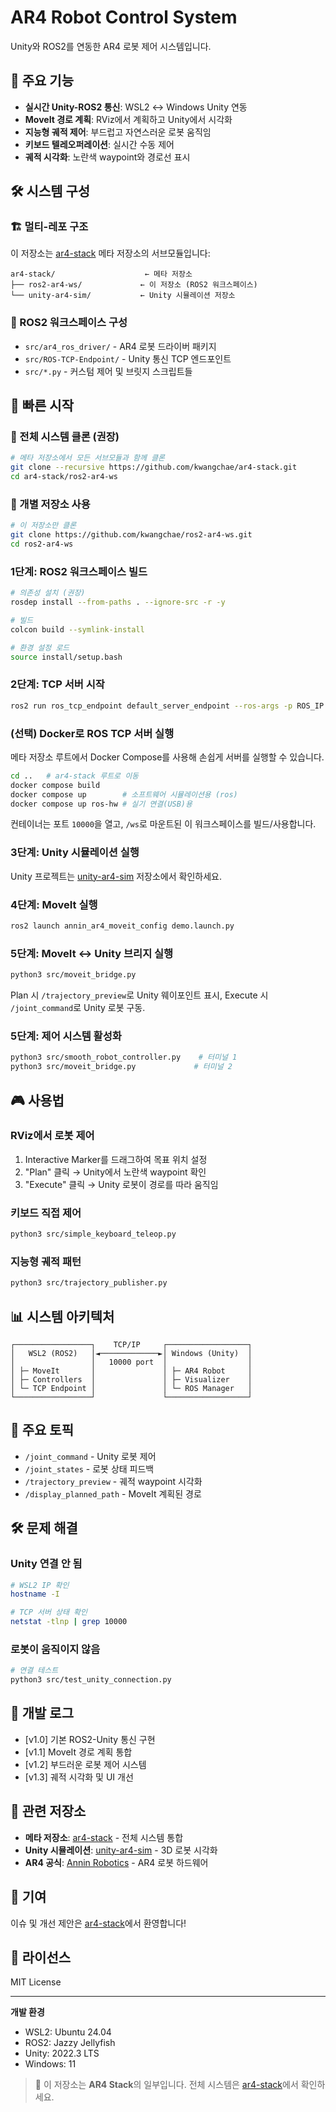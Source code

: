 # AR4 Robot Control System

Unity와 ROS2를 연동한 AR4 로봇 제어 시스템입니다.

## 🌟 주요 기능

- **실시간 Unity-ROS2 통신**: WSL2 ↔ Windows Unity 연동
- **MoveIt 경로 계획**: RViz에서 계획하고 Unity에서 시각화
- **지능형 궤적 제어**: 부드럽고 자연스러운 로봇 움직임
- **키보드 텔레오퍼레이션**: 실시간 수동 제어
- **궤적 시각화**: 노란색 waypoint와 경로선 표시

## 🛠️ 시스템 구성

### 🏗️ 멀티-레포 구조
이 저장소는 [ar4-stack](https://github.com/kwangchae/ar4-stack) 메타 저장소의 서브모듈입니다:

```
ar4-stack/                    ← 메타 저장소
├── ros2-ar4-ws/             ← 이 저장소 (ROS2 워크스페이스)
└── unity-ar4-sim/           ← Unity 시뮬레이션 저장소
```

### 📁 ROS2 워크스페이스 구성
- `src/ar4_ros_driver/` - AR4 로봇 드라이버 패키지
- `src/ROS-TCP-Endpoint/` - Unity 통신 TCP 엔드포인트
- `src/*.py` - 커스텀 제어 및 브릿지 스크립트들

## 🚀 빠른 시작

### 🏁 전체 시스템 클론 (권장)
```bash
# 메타 저장소에서 모든 서브모듈과 함께 클론
git clone --recursive https://github.com/kwangchae/ar4-stack.git
cd ar4-stack/ros2-ar4-ws
```

### 🔧 개별 저장소 사용
```bash
# 이 저장소만 클론
git clone https://github.com/kwangchae/ros2-ar4-ws.git
cd ros2-ar4-ws
```

### 1단계: ROS2 워크스페이스 빌드
```bash
# 의존성 설치 (권장)
rosdep install --from-paths . --ignore-src -r -y

# 빌드
colcon build --symlink-install

# 환경 설정 로드
source install/setup.bash
```

### 2단계: TCP 서버 시작
```bash
ros2 run ros_tcp_endpoint default_server_endpoint --ros-args -p ROS_IP:=0.0.0.0
```

### (선택) Docker로 ROS TCP 서버 실행
메타 저장소 루트에서 Docker Compose를 사용해 손쉽게 서버를 실행할 수 있습니다.
```bash
cd ..   # ar4-stack 루트로 이동
docker compose build
docker compose up        # 소프트웨어 시뮬레이션용 (ros)
docker compose up ros-hw # 실기 연결(USB)용
```
컨테이너는 포트 `10000`을 열고, `/ws`로 마운트된 이 워크스페이스를 빌드/사용합니다.

### 3단계: Unity 시뮬레이션 실행
Unity 프로젝트는 [unity-ar4-sim](https://github.com/kwangchae/unity-ar4-sim) 저장소에서 확인하세요.

### 4단계: MoveIt 실행
```bash
ros2 launch annin_ar4_moveit_config demo.launch.py
```

### 5단계: MoveIt ↔ Unity 브리지 실행
```bash
python3 src/moveit_bridge.py
```
Plan 시 `/trajectory_preview`로 Unity 웨이포인트 표시, Execute 시 `/joint_command`로 Unity 로봇 구동.

### 5단계: 제어 시스템 활성화
```bash
python3 src/smooth_robot_controller.py    # 터미널 1
python3 src/moveit_bridge.py             # 터미널 2
```

## 🎮 사용법

### RViz에서 로봇 제어
1. Interactive Marker를 드래그하여 목표 위치 설정
2. "Plan" 클릭 → Unity에서 노란색 waypoint 확인
3. "Execute" 클릭 → Unity 로봇이 경로를 따라 움직임

### 키보드 직접 제어
```bash
python3 src/simple_keyboard_teleop.py
```

### 지능형 궤적 패턴
```bash
python3 src/trajectory_publisher.py
```

## 📊 시스템 아키텍처

```
┌─────────────────┐    TCP/IP     ┌──────────────────┐
│   WSL2 (ROS2)   │◄─────────────►│ Windows (Unity)  │
│                 │   10000 port  │                  │
│ ├─ MoveIt       │               │ ├─ AR4 Robot     │
│ ├─ Controllers  │               │ ├─ Visualizer    │
│ └─ TCP Endpoint │               │ └─ ROS Manager   │
└─────────────────┘               └──────────────────┘
```

## 🔧 주요 토픽

- `/joint_command` - Unity 로봇 제어
- `/joint_states` - 로봇 상태 피드백
- `/trajectory_preview` - 궤적 waypoint 시각화
- `/display_planned_path` - MoveIt 계획된 경로

## 🛠️ 문제 해결

### Unity 연결 안 됨
```bash
# WSL2 IP 확인
hostname -I

# TCP 서버 상태 확인  
netstat -tlnp | grep 10000
```

### 로봇이 움직이지 않음
```bash
# 연결 테스트
python3 src/test_unity_connection.py
```

## 📝 개발 로그

- [v1.0] 기본 ROS2-Unity 통신 구현
- [v1.1] MoveIt 경로 계획 통합
- [v1.2] 부드러운 로봇 제어 시스템
- [v1.3] 궤적 시각화 및 UI 개선

## 🔗 관련 저장소

- **메타 저장소**: [ar4-stack](https://github.com/kwangchae/ar4-stack) - 전체 시스템 통합
- **Unity 시뮬레이션**: [unity-ar4-sim](https://github.com/kwangchae/unity-ar4-sim) - 3D 로봇 시각화
- **AR4 공식**: [Annin Robotics](https://www.anninrobotics.com/) - AR4 로봇 하드웨어

## 🤝 기여

이슈 및 개선 제안은 [ar4-stack](https://github.com/kwangchae/ar4-stack)에서 환영합니다!

## 📄 라이선스

MIT License

---

**개발 환경**
- WSL2: Ubuntu 24.04
- ROS2: Jazzy Jellyfish  
- Unity: 2022.3 LTS
- Windows: 11

> 🤖 이 저장소는 **AR4 Stack**의 일부입니다. 전체 시스템은 [ar4-stack](https://github.com/kwangchae/ar4-stack)에서 확인하세요.
